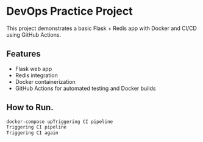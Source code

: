 # DevOps Practice Project

This project demonstrates a basic Flask + Redis app with Docker and CI/CD using GitHub Actions.

## Features
- Flask web app
- Redis integration
- Docker containerization
- GitHub Actions for automated testing and Docker builds

## How to Run.
```bash
docker-compose upTriggering CI pipeline
Triggering CI pipeline
Triggering CI again

